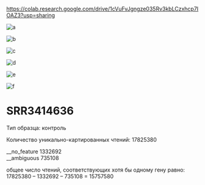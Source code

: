 https://colab.research.google.com/drive/1cVuFvJgngze035Rv3kbLCzxhcp7IOAZ3?usp=sharing

![a](https://raw.githubusercontent.com/princecorwinofamber/bioinf_ads_hw3/main/general_statistics.png)

![b](https://raw.githubusercontent.com/princecorwinofamber/bioinf_ads_hw3/main/numbers_of_reads.png)

![c](https://raw.githubusercontent.com/princecorwinofamber/bioinf_ads_hw3/main/percentages.png)

![d](https://raw.githubusercontent.com/princecorwinofamber/bioinf_ads_hw3/main/sequence_quality_histograms.png)

![e](https://raw.githubusercontent.com/princecorwinofamber/bioinf_ads_hw3/main/per_sequence_quality_scores.png)

![f](https://raw.githubusercontent.com/princecorwinofamber/bioinf_ads_hw3/main/per_sequence_gc_content.png)

# SRR3414636  

Тип образца: контроль

Количество уникально-картированных чтений: 17825380

__no_feature 1332692  
__ambiguous 735108  

общее число чтений, соответствующих хотя бы одному гену равно:
17825380 – 1332692 – 735108 = 15757580
